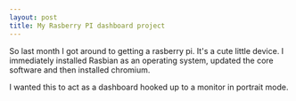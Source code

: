 ```yaml
---
layout: post
title: My Rasberry PI dashboard project
---
```


So last month I got around to getting a rasberry pi.  It's a cute little device.  I immediately installed Rasbian as an operating system, updated the core software and then installed chromium.

I wanted this to act as a dashboard hooked up to a monitor in portrait mode.


